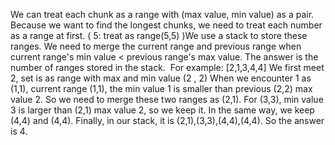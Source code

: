 We can treat each chunk as a range with (max value, min value) as a pair. Because we want to find the longest chunks, we need to treat each number as a range at first. ( 5: treat as range(5,5) )We use a stack to store these ranges. We need to merge the current range and previous range when current range's min value < previous range's max value. The answer is the number of ranges stored in the stack.
​
For example:
[2,1,3,4,4]
We first meet 2, set is as range with max and min value (2 , 2)
When we encounter 1 as (1,1), current range (1,1), the min value 1 is smaller than previous (2,2) max value 2. So we need to merge these two ranges as (2,1). For (3,3), min value 3 is larger than (2,1) max value 2, so we keep it. In the same way, we keep (4,4) and (4,4). Finally, in our stack, it is (2,1),(3,3),(4,4),(4,4). So the answer is 4.
​